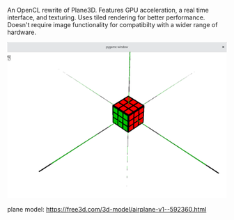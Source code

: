 An OpenCL rewrite of Plane3D. Features GPU acceleration, a real time interface, and texturing.
Uses tiled rendering for better performance. Doesn't require image functionality for compatibilty with a wider range of hardware.

![](screen.png)

plane model: https://free3d.com/3d-model/airplane-v1--592360.html
